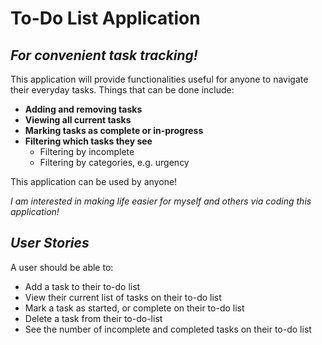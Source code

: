 # To-Do List Application

## *For convenient task tracking!*

This application will provide functionalities useful for anyone to navigate their everyday tasks.
Things that can be done include:  

- **Adding and removing tasks**
- **Viewing all current tasks**
- **Marking tasks as complete or in-progress**
- **Filtering which tasks they see**
    - Filtering by incomplete
    - Filtering by categories, e.g. urgency

This application can be used by anyone!

*I am interested in making life easier for myself and others via coding this application!*

## *User Stories*

A user should be able to: 
- Add a task to their to-do list
- View their current list of tasks on their to-do list
- Mark a task as started, or complete on their to-do list
- Delete a task from their to-do-list
- See the number of incomplete and completed tasks on their to-do list

